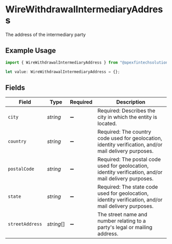 # WireWithdrawalIntermediaryAddress

The address of the intermediary party

## Example Usage

```typescript
import { WireWithdrawalIntermediaryAddress } from "@apexfintechsolutions/ascend-sdk/models/components";

let value: WireWithdrawalIntermediaryAddress = {};
```

## Fields

| Field                                                                                                  | Type                                                                                                   | Required                                                                                               | Description                                                                                            |
| ------------------------------------------------------------------------------------------------------ | ------------------------------------------------------------------------------------------------------ | ------------------------------------------------------------------------------------------------------ | ------------------------------------------------------------------------------------------------------ |
| `city`                                                                                                 | *string*                                                                                               | :heavy_minus_sign:                                                                                     | Required: Describes the city in which the entity is located.                                           |
| `country`                                                                                              | *string*                                                                                               | :heavy_minus_sign:                                                                                     | Required: The country code used for geolocation, identity verification, and/or mail delivery purposes. |
| `postalCode`                                                                                           | *string*                                                                                               | :heavy_minus_sign:                                                                                     | Required: The postal code used for geolocation, identity verification, and/or mail delivery purposes.  |
| `state`                                                                                                | *string*                                                                                               | :heavy_minus_sign:                                                                                     | Required: The state code used for geolocation, identity verification, and/or mail delivery purposes.   |
| `streetAddress`                                                                                        | *string*[]                                                                                             | :heavy_minus_sign:                                                                                     | The street name and number relating to a party's legal or mailing address.                             |
